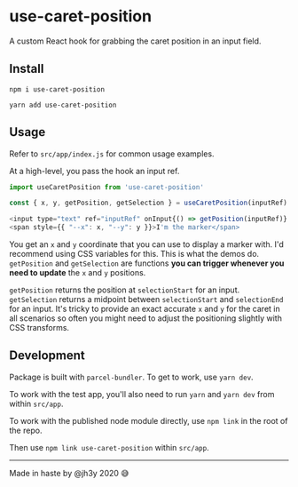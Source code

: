 # use-caret-position

A custom React hook for grabbing the caret position in an input field.

## Install

```shell
npm i use-caret-position
```

```shell
yarn add use-caret-position
```

## Usage

Refer to `src/app/index.js` for common usage examples.

At a high-level, you pass the hook an input ref.

```javascript
import useCaretPosition from 'use-caret-position'
```
```javascript
const { x, y, getPosition, getSelection } = useCaretPosition(inputRef)
```
```javascript
<input type="text" ref="inputRef" onInput{() => getPosition(inputRef)} />
<span style={{ "--x": x, "--y": y }}>I'm the marker</span>
```

You get an `x` and `y` coordinate that you can use to display a marker with. I'd recommend using CSS variables for this. This is what the demos do. `getPosition` and `getSelection` are functions __you can trigger whenever you need to update__ the `x` and `y` positions.

`getPosition` returns the position at `selectionStart` for an input. `getSelection` returns a midpoint between `selectionStart` and `selectionEnd` for an input. It's tricky to provide an exact accurate `x` and `y` for the caret in all scenarios so often you might need to adjust the positioning slightly with CSS transforms.

## Development

Package is built with `parcel-bundler`. To get to work, use `yarn dev`.

To work with the test app, you'll also need to run `yarn` and `yarn dev` from within `src/app`.

To work with the published node module directly, use `npm link` in the root of the repo.

Then use `npm link use-caret-position` within `src/app`.

---

Made in haste by @jh3y 2020 :sweat_smile:
